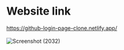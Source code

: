 # Website link
https://github-login-page-clone.netlify.app/
<br>
<br>
![Screenshot (2032)](https://user-images.githubusercontent.com/95606482/223973518-69828c5a-d64e-4d88-9b60-071cf3352b00.png)
